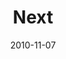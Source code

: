 ---
layout: message
category: message
series: "Game Change"
title: "Next"
date: 2010-11-07
program-description: "Game Change&#58; Next (Program)"
program: "http://www.crossroads.net/players/media/hq/11_06-07_10Program.pdf"
program-title: "Game Change: Next (Program)"
video-description: "Brian Tome talks about the opportunity that is before us."
video-title: "Game Change - Next"
video: "https://s3.amazonaws.com/crossroadsvideomessages/gamechange05.mp4"
video-poster: "https://www.crossroads.net/uploadedfiles/gamechange05_still.jpg"
audio-description: "Brian Tome talks about the opportunity that is before us."
audio: "http://s3.amazonaws.com/crossroadsaudiomessages/gamechange05.mp3"
audio-title: "Game Change - Next"
audio-duration: "47:28"
---